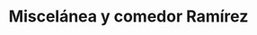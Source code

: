 ---
title: "Miscelánea y comedor Ramírez"
url: /barrio-santa-ana/miscelanea-y-comedor-ramirez/
shop: comodidad
---